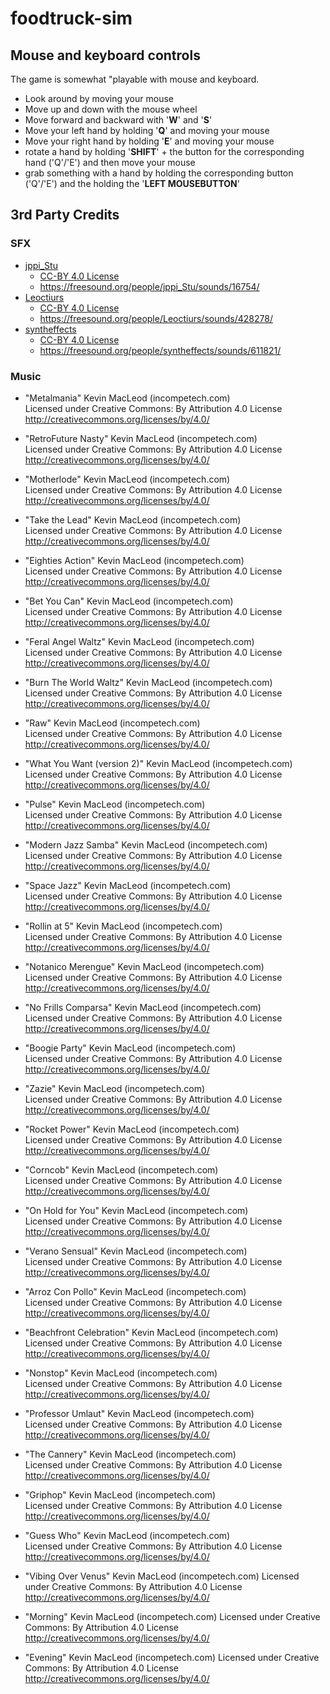 # foodtruck-sim

## Mouse and keyboard controls 
The game is somewhat "playable with mouse and keyboard.
- Look around by moving your mouse
- Move up and down with the mouse wheel
- Move forward and backward with '**W**' and '**S**'
- Move your left hand by holding '**Q**' and moving your mouse
- Move your right hand by holding '**E**' and moving your mouse
- rotate a hand by holding '**SHIFT**' + the button for the corresponding hand ('Q'/'E') and then move your mouse
- grab something with a hand by holding the corresponding button ('Q'/'E') and the holding the '**LEFT MOUSEBUTTON**' 


## 3rd Party Credits
### SFX
- [jppi_Stu](https://freesound.org/people/jppi_Stu/)
  - [CC-BY 4.0 License](https://creativecommons.org/licenses/by/4.0/)
  - https://freesound.org/people/jppi_Stu/sounds/16754/
- [Leoctiurs](https://freesound.org/people/Leoctiurs/)
  - [CC-BY 4.0 License](https://creativecommons.org/licenses/by/4.0/)
  - https://freesound.org/people/Leoctiurs/sounds/428278/
- [syntheffects](https://freesound.org/people/syntheffects/)
  - [CC-BY 4.0 License](https://creativecommons.org/licenses/by/4.0/)
  - https://freesound.org/people/syntheffects/sounds/611821/

### Music
- "Metalmania" Kevin MacLeod (incompetech.com)  
Licensed under Creative Commons: By Attribution 4.0 License  
http://creativecommons.org/licenses/by/4.0/

- "RetroFuture Nasty" Kevin MacLeod (incompetech.com)  
Licensed under Creative Commons: By Attribution 4.0 License  
http://creativecommons.org/licenses/by/4.0/

- "Motherlode" Kevin MacLeod (incompetech.com)  
Licensed under Creative Commons: By Attribution 4.0 License  
http://creativecommons.org/licenses/by/4.0/

- "Take the Lead" Kevin MacLeod (incompetech.com)  
Licensed under Creative Commons: By Attribution 4.0 License  
http://creativecommons.org/licenses/by/4.0/

- "Eighties Action" Kevin MacLeod (incompetech.com)  
Licensed under Creative Commons: By Attribution 4.0 License  
http://creativecommons.org/licenses/by/4.0/

- "Bet You Can" Kevin MacLeod (incompetech.com)  
Licensed under Creative Commons: By Attribution 4.0 License  
http://creativecommons.org/licenses/by/4.0/

- "Feral Angel Waltz" Kevin MacLeod (incompetech.com)  
Licensed under Creative Commons: By Attribution 4.0 License  
http://creativecommons.org/licenses/by/4.0/

- "Burn The World Waltz" Kevin MacLeod (incompetech.com)  
Licensed under Creative Commons: By Attribution 4.0 License  
http://creativecommons.org/licenses/by/4.0/

- "Raw" Kevin MacLeod (incompetech.com)  
Licensed under Creative Commons: By Attribution 4.0 License  
http://creativecommons.org/licenses/by/4.0/

- "What You Want (version 2)" Kevin MacLeod (incompetech.com)  
Licensed under Creative Commons: By Attribution 4.0 License  
http://creativecommons.org/licenses/by/4.0/

- "Pulse" Kevin MacLeod (incompetech.com)  
Licensed under Creative Commons: By Attribution 4.0 License  
http://creativecommons.org/licenses/by/4.0/

- "Modern Jazz Samba" Kevin MacLeod (incompetech.com)  
Licensed under Creative Commons: By Attribution 4.0 License  
http://creativecommons.org/licenses/by/4.0/

- "Space Jazz" Kevin MacLeod (incompetech.com)  
Licensed under Creative Commons: By Attribution 4.0 License  
http://creativecommons.org/licenses/by/4.0/

- "Rollin at 5" Kevin MacLeod (incompetech.com)  
Licensed under Creative Commons: By Attribution 4.0 License  
http://creativecommons.org/licenses/by/4.0/

- "Notanico Merengue" Kevin MacLeod (incompetech.com)  
Licensed under Creative Commons: By Attribution 4.0 License  
http://creativecommons.org/licenses/by/4.0/

- "No Frills Comparsa" Kevin MacLeod (incompetech.com)  
Licensed under Creative Commons: By Attribution 4.0 License  
http://creativecommons.org/licenses/by/4.0/

- "Boogie Party" Kevin MacLeod (incompetech.com)  
Licensed under Creative Commons: By Attribution 4.0 License  
http://creativecommons.org/licenses/by/4.0/

- "Zazie" Kevin MacLeod (incompetech.com)  
Licensed under Creative Commons: By Attribution 4.0 License  
http://creativecommons.org/licenses/by/4.0/

- "Rocket Power" Kevin MacLeod (incompetech.com)  
Licensed under Creative Commons: By Attribution 4.0 License  
http://creativecommons.org/licenses/by/4.0/

- "Corncob" Kevin MacLeod (incompetech.com)  
Licensed under Creative Commons: By Attribution 4.0 License  
http://creativecommons.org/licenses/by/4.0/

- "On Hold for You" Kevin MacLeod (incompetech.com)  
Licensed under Creative Commons: By Attribution 4.0 License  
http://creativecommons.org/licenses/by/4.0/

- "Verano Sensual" Kevin MacLeod (incompetech.com)  
Licensed under Creative Commons: By Attribution 4.0 License  
http://creativecommons.org/licenses/by/4.0/

- "Arroz Con Pollo" Kevin MacLeod (incompetech.com)  
Licensed under Creative Commons: By Attribution 4.0 License  
http://creativecommons.org/licenses/by/4.0/

- "Beachfront Celebration" Kevin MacLeod (incompetech.com)  
Licensed under Creative Commons: By Attribution 4.0 License  
http://creativecommons.org/licenses/by/4.0/

- "Nonstop" Kevin MacLeod (incompetech.com)  
Licensed under Creative Commons: By Attribution 4.0 License  
http://creativecommons.org/licenses/by/4.0/

- "Professor Umlaut" Kevin MacLeod (incompetech.com)  
Licensed under Creative Commons: By Attribution 4.0 License  
http://creativecommons.org/licenses/by/4.0/

- "The Cannery" Kevin MacLeod (incompetech.com)  
Licensed under Creative Commons: By Attribution 4.0 License  
http://creativecommons.org/licenses/by/4.0/

- "Griphop" Kevin MacLeod (incompetech.com)  
Licensed under Creative Commons: By Attribution 4.0 License  
http://creativecommons.org/licenses/by/4.0/

- "Guess Who" Kevin MacLeod (incompetech.com)  
Licensed under Creative Commons: By Attribution 4.0 License  
http://creativecommons.org/licenses/by/4.0/

- "Vibing Over Venus" Kevin MacLeod (incompetech.com)
Licensed under Creative Commons: By Attribution 4.0 License
http://creativecommons.org/licenses/by/4.0/

- "Morning" Kevin MacLeod (incompetech.com)
Licensed under Creative Commons: By Attribution 4.0 License
http://creativecommons.org/licenses/by/4.0/

- "Evening" Kevin MacLeod (incompetech.com)
Licensed under Creative Commons: By Attribution 4.0 License
http://creativecommons.org/licenses/by/4.0/
